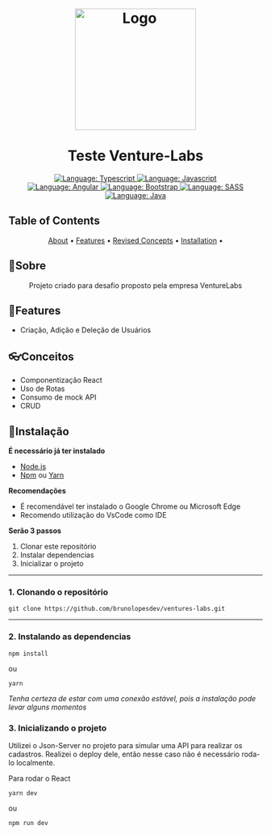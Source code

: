 <h1 align="center">
	<img src="https://imgur.com/onYIcR2"  alt="Logo"  width="240"><br><br>
    Teste Venture-Labs
</h1>

<div>
    <p align="center">
    <a href="#">
        <img src="https://img.shields.io/static/v1?label=Lib&message=ReactJS&color=blue&style=for-the-badge&logo=ReactJS" alt="Language: Typescript">
    </a>
    <a href="#">
        <img src="https://img.shields.io/static/v1?label=Language&message=Javascript&color=yellow&style=for-the-badge&logo=JavaScript" alt="Language: Javascript">
    </a>
  <br>
    <a  href="#">
      <img  src="https://img.shields.io/static/v1?label=lib&message=JsonServer&color=e23237&style=for-the-badge&logo=JsonServer"  alt="Language: Angular">
    </a>
    <a href="#">
      <img  src="https://img.shields.io/static/v1?label=Language&message=CSS&color=blue&style=for-the-badge&logo=CSS"  alt="Language: Bootstrap">
    </a>
    <a href="#">
        <img src="https://img.shields.io/static/v1?label=lib&message=Axios&color=ff69b4&style=for-the-badge&logo=Axios" alt="Language: SASS">
    </a>
    <a href="#">
		<img  src="https://img.shields.io/static/v1?label=lib&message=ContextAPI&color=red&style=for-the-badge&logo=ContextAPI"  alt="Language: Java">
	</a>
    </p>
</div>

## Table of Contents

<p align="center">
 <a href="#about">About</a> •
 <a href="#features">Features</a> •
 <a href="#revised-concepts">Revised Concepts</a> • 
 <a href="#installation">Installation</a> • 
</p>

## 📌Sobre

<div>
    <p align="center">
    Projeto criado para desafio proposto pela empresa VentureLabs
    </p>
</div>

## 🚀Features

- Criação, Adição e Deleção de Usuários

## 👓Conceitos

- Componentização React
- Uso de Rotas
- Consumo de mock API
- CRUD

## 📕Instalação

**É necessário já ter instalado**
- [Node.js](https://nodejs.org/en/)
- [Npm](https://www.npmjs.com/) ou [Yarn](https://yarnpkg.com/)

**Recomendações**
-   É recomendável ter instalado o Google Chrome ou Microsoft Edge
-   Recomendo utilização do VsCode como IDE

**Serão 3 passos**
1. Clonar este repositório
2. Instalar dependencias
3. Inicializar o projeto
  ---
### 1. Clonando o repositório
```
git clone https://github.com/brunolopesdev/ventures-labs.git
```
---
### 2. Instalando as dependencias
```
npm install
```
ou
```
yarn
```

*Tenha certeza de estar com uma conexão estável, pois a instalação pode levar alguns momentos* 

### 3. Inicializando o projeto

Utilizei o Json-Server no projeto para simular uma API para realizar os cadastros. Realizei o deploy dele, então nesse caso não é necessário roda-lo localmente.

Para rodar o React

```
yarn dev
```
ou
```
npm run dev
```

